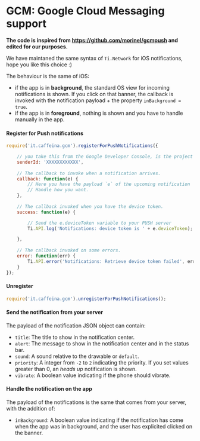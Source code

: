 # GCM: Google Cloud Messaging support

**The code is inspired from https://github.com/morinel/gcmpush and edited for our purposes.**

We have maintaned the same syntax of `Ti.Network` for iOS notifications, hope you like this choice :)

The behaviour is the same of iOS: 

* if the app is in **background**, the standard OS view for incoming notifications is shown. If you click on that banner, the callback is invoked with the notification payload + the property `inBackground = true`.
* if the app is in **foreground**, nothing is shown and you have to handle manually in the app.

#### Register for Push notifications

```js
require('it.caffeina.gcm').registerForPushNotifications({

	// you take this from the Google Developer Console, is the project ID
	senderId: 'XXXXXXXXXXXX',
	
	// The callback to invoke when a notification arrives.
	callback: function(e) {
		// Here you have the payload `e` of the upcoming notification
		// Handle how you want.
	},
	
	// The callback invoked when you have the device token.
	success: function(e) {

		// Send the e.deviceToken variable to your PUSH server
		Ti.API.log('Notifications: device token is ' + e.deviceToken);

	},
	
	// The callback invoked on some errors.
	error: function(err) {
		Ti.API.error('Notifications: Retrieve device token failed', err);
	}
});
```

#### Unregister

```js
require('it.caffeina.gcm').unregisterForPushNotifications();
```

#### Send the notification from your server

The payload of the notification JSON object can contain:

* `title`: The title to show in the notification center.
* `alert`: The message to show in the notification center and in the status bar.
* `sound`: A sound relative to the drawable or `default`.
* `priority`: A integer from `-2` to `2` indicating the priority. If you set values greater than 0, an *heads up* notification is shown.
* `vibrate`: A boolean value indicating if the phone should vibrate.

#### Handle the notification on the app

The payload of the notifications is the same that comes from your server, with the addition of:

* `inBackground`: A boolean value indicating if the notification has come when the app was in background, and the user has explicited clicked on the banner.
